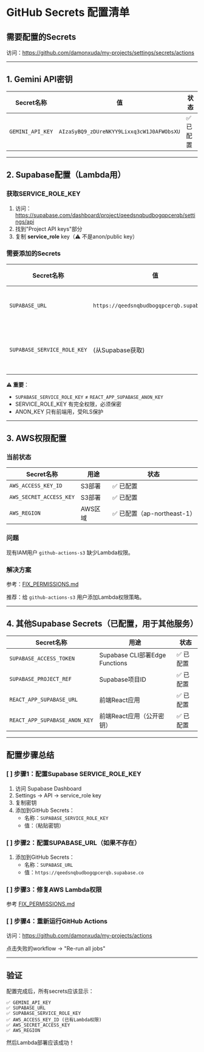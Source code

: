 # GitHub Secrets 配置清单

## 需要配置的Secrets

访问：https://github.com/damonxuda/my-projects/settings/secrets/actions

---

## 1. Gemini API密钥

| Secret名称 | 值 | 状态 |
|-----------|-----|------|
| `GEMINI_API_KEY` | `AIzaSyBQ9_zDUreNKYY9Lixxq3cW1J0AFWObsXU` | ✅ 已配置 |

---

## 2. Supabase配置（Lambda用）

### 获取SERVICE_ROLE_KEY

1. 访问：https://supabase.com/dashboard/project/qeedsnqbudbogqpcerqb/settings/api
2. 找到"Project API keys"部分
3. 复制 **service_role** key（⚠️ 不是anon/public key）

### 需要添加的Secrets

| Secret名称 | 值 | 获取方式 | 状态 |
|-----------|-----|---------|------|
| `SUPABASE_URL` | `https://qeedsnqbudbogqpcerqb.supabase.co` | Supabase Dashboard | ❓ 待确认 |
| `SUPABASE_SERVICE_ROLE_KEY` | (从Supabase获取) | Supabase Dashboard → Settings → API → service_role key | ❓ 待确认 |

**⚠️ 重要**：
- `SUPABASE_SERVICE_ROLE_KEY` ≠ `REACT_APP_SUPABASE_ANON_KEY`
- SERVICE_ROLE_KEY 有完全权限，必须保密
- ANON_KEY 只有前端用，受RLS保护

---

## 3. AWS权限配置

### 当前状态

| Secret名称 | 用途 | 状态 |
|-----------|-----|------|
| `AWS_ACCESS_KEY_ID` | S3部署 | ✅ 已配置 |
| `AWS_SECRET_ACCESS_KEY` | S3部署 | ✅ 已配置 |
| `AWS_REGION` | AWS区域 | ✅ 已配置（ap-northeast-1） |

### 问题

现有IAM用户 `github-actions-s3` 缺少Lambda权限。

### 解决方案

参考：[FIX_PERMISSIONS.md](./FIX_PERMISSIONS.md)

推荐：给 `github-actions-s3` 用户添加Lambda权限策略。

---

## 4. 其他Supabase Secrets（已配置，用于其他服务）

| Secret名称 | 用途 | 状态 |
|-----------|-----|------|
| `SUPABASE_ACCESS_TOKEN` | Supabase CLI部署Edge Functions | ✅ 已配置 |
| `SUPABASE_PROJECT_REF` | Supabase项目ID | ✅ 已配置 |
| `REACT_APP_SUPABASE_URL` | 前端React应用 | ✅ 已配置 |
| `REACT_APP_SUPABASE_ANON_KEY` | 前端React应用（公开密钥） | ✅ 已配置 |

---

## 配置步骤总结

### [ ] 步骤1：配置Supabase SERVICE_ROLE_KEY

1. 访问 Supabase Dashboard
2. Settings → API → service_role key
3. 复制密钥
4. 添加到GitHub Secrets：
   - 名称：`SUPABASE_SERVICE_ROLE_KEY`
   - 值：（粘贴密钥）

### [ ] 步骤2：配置SUPABASE_URL（如果不存在）

1. 添加到GitHub Secrets：
   - 名称：`SUPABASE_URL`
   - 值：`https://qeedsnqbudbogqpcerqb.supabase.co`

### [ ] 步骤3：修复AWS Lambda权限

参考 [FIX_PERMISSIONS.md](./FIX_PERMISSIONS.md)

### [ ] 步骤4：重新运行GitHub Actions

访问：https://github.com/damonxuda/my-projects/actions

点击失败的workflow → "Re-run all jobs"

---

## 验证

配置完成后，所有secrets应该显示：

```
✅ GEMINI_API_KEY
✅ SUPABASE_URL
✅ SUPABASE_SERVICE_ROLE_KEY
✅ AWS_ACCESS_KEY_ID (已有Lambda权限)
✅ AWS_SECRET_ACCESS_KEY
✅ AWS_REGION
```

然后Lambda部署应该成功！
